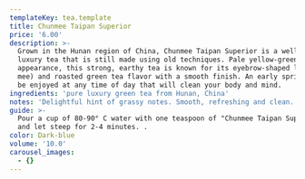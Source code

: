 ```yaml
---
templateKey: tea.template
title: Chunmee Taipan Superior
price: '6.00'
description: >-
  Grown in the Hunan region of China, Chunmee Taipan Superior is a well-known
  luxury tea that is still made using old techniques. Pale yellow-green in
  appearance, this strong, earthy tea is known for its eyebrow-shaped leaf (Chun
  mee) and roasted green tea flavor with a smooth finish. An early spring tea to
  be enjoyed at any time of day that will clean your body and mind.
ingredients: 'pure luxury green tea from Hunan, China'
notes: 'Delightful hint of grassy notes. Smooth, refreshing and clean.'
guide: >-
  Pour a cup of 80-90° C water with one teaspoon of "Chunmee Taipan Superior"
  and let steep for 2-4 minutes. .
color: Dark-blue
volume: '10.0'
carousel_images:
  - {}
---
```


